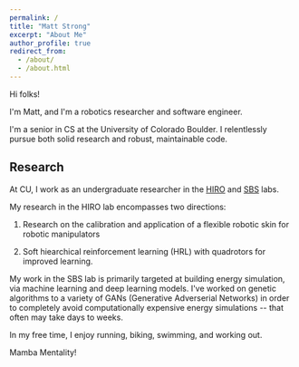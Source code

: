 ```yaml
---
permalink: /
title: "Matt Strong"
excerpt: "About Me"
author_profile: true
redirect_from: 
  - /about/
  - /about.html
---
```


Hi folks!

I'm Matt, and I'm a robotics researcher and software engineer.

I'm a senior in CS at the University of Colorado Boulder. I relentlessly pursue both solid research and robust, maintainable code.

## Research

At CU, I work as an undergraduate researcher in the [HIRO](https://hiro-group.ronc.one/) and [SBS](https://www.colorado.edu/lab/sbs/) labs.

My research in the HIRO lab encompasses two directions:

1. Research on the calibration and application of a flexible robotic skin for robotic manipulators

2. Soft hiearchical reinforcement learning (HRL) with quadrotors for improved learning.

My work in the SBS lab is primarily targeted at building energy simulation, via machine learning and deep learning models. I've worked on genetic algorithms to a variety of GANs (Generative Adverserial Networks) in order to completely avoid computationally expensive energy simulations -- that often may take days to weeks.


In my free time, I enjoy running, biking, swimming, and working out.

Mamba Mentality!
